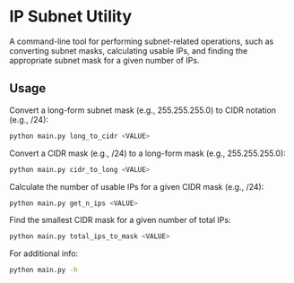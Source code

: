 # IP Subnet Utility

A command-line tool for performing subnet-related operations, such as converting subnet masks, calculating usable IPs, and finding the appropriate subnet mask for a given number of IPs.

## Usage
Convert a long-form subnet mask (e.g., 255.255.255.0) to CIDR notation (e.g., /24):
```bash
python main.py long_to_cidr <VALUE>
```

Convert a CIDR mask (e.g., /24) to a long-form mask (e.g., 255.255.255.0):
```bash
python main.py cidr_to_long <VALUE>
```

Calculate the number of usable IPs for a given CIDR mask (e.g., /24):
```bash
python main.py get_n_ips <VALUE>
```

Find the smallest CIDR mask for a given number of total IPs:
```bash
python main.py total_ips_to_mask <VALUE>
```

For additional info:
```bash
python main.py -h
```
